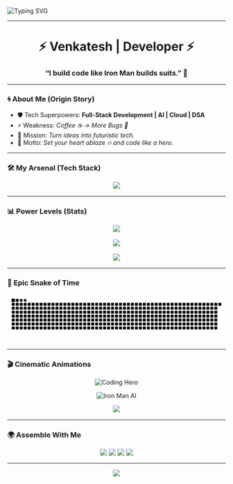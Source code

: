 <!-- Animated Header -->
<img src="https://readme-typing-svg.herokuapp.com?font=Orbitron&size=35&duration=4000&pause=2000&color=FF0000&center=true&vCenter=true&width=1000&lines=🔥+Welcome+to+Venkatesh's+Multiverse;🚀+Full+Stack+Developer+%7C+AI+Enthusiast;⚡+Building+Tech+Like+Tony+Stark;🛡️+Open+Source+Hero;🌌+Dreaming+Beyond+the+Stars" alt="Typing SVG" />

---

<h1 align="center">⚡ Venkatesh | Developer ⚡</h1>
<h3 align="center">“I build code like Iron Man builds suits.” 🦾</h3>

---

### 🌀 About Me (Origin Story)
- 🛡️ Tech Superpowers: **Full-Stack Development | AI | Cloud | DSA**
- ⚡ Weakness: *Coffee ☕ → More Bugs 🐛*
- 🧩 Mission: *Turn ideas into futuristic tech.*
- 🌌 Motto: *Set your heart ablaze 🔥 and code like a hero.*

---

### 🛠️ My Arsenal (Tech Stack)
<p align="center">
  <img src="https://skillicons.dev/icons?i=react,nodejs,express,python,java,ts,js,html,css,tailwind,redux,mysql,mongodb,docker,gcp,git,github" />
</p>

---

### 📊 Power Levels (Stats)
<p align="center">
  <img src="https://github-readme-streak-stats.herokuapp.com?user=venkatesh520556&theme=radical&hide_border=true&background=0D1117&stroke=FF0000&ring=FF0000&fire=FF0000" />
</p>

<p align="center">
  <img src="https://github-readme-stats.vercel.app/api?username=venkatesh520556&show_icons=true&theme=radical&hide_border=true&title_color=FF0000&icon_color=FF0000&bg_color=0D1117" />
</p>

<p align="center">
  <img src="https://github-readme-stats.vercel.app/api/top-langs/?username=venkatesh520556&layout=compact&theme=radical&hide_border=true&title_color=FF0000&bg_color=0D1117" />
</p>

---

### 🐍 Epic Snake of Time
<p align="center">
  <img src="https://raw.githubusercontent.com/venkatesh520556/venkatesh520556/output/github-contribution-grid-snake-colorful.svg" alt="snake gif" />
</p>

---

### 🎬 Cinematic Animations
<p align="center">
  <img src="https://github.com/abhisheknaiidu/abhisheknaiidu/raw/master/code.gif" width="500" alt="Coding Hero"/>
</p>

<p align="center">
  <img src="https://github.com/khalby786/khalby786/raw/master/assets/ironman.gif" width="300" alt="Iron Man AI"/>
</p>

<p align="center">
  <img src="https://raw.githubusercontent.com/saadeghi/saadeghi/master/dino.gif" width="600"/>
</p>

---

### 🌍 Assemble With Me
<p align="center">
  <a href="https://linkedin.com/in/your-profile"><img src="https://img.shields.io/badge/LinkedIn-Connect-blue?style=for-the-badge&logo=linkedin" /></a>
  <a href="https://twitter.com/your-handle"><img src="https://img.shields.io/badge/Twitter-Follow-blue?style=for-the-badge&logo=twitter" /></a>
  <a href="https://instagram.com/your-handle"><img src="https://img.shields.io/badge/Instagram-Follow-ff69b4?style=for-the-badge&logo=instagram" /></a>
  <a href="mailto:your-email@gmail.com"><img src="https://img.shields.io/badge/Gmail-Contact-red?style=for-the-badge&logo=gmail" /></a>
</p>

---

<p align="center">
  <img src="https://komarev.com/ghpvc/?username=venkatesh520556&label=Profile+Views&color=FF0000&style=for-the-badge" />
</p>
